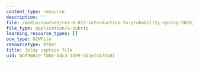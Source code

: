 ```yaml
---
content_type: resource
description: ''
file: /media/courses/res-6-012-introduction-to-probability-spring-2018/bbf908c9fd66bdc33b99da1e7c475181_AVVbUKstn8A.srt
file_type: application/x-subrip
learning_resource_types: []
ocw_type: OCWFile
resourcetype: Other
title: 3play caption file
uid: bbf908c9-fd66-bdc3-3b99-da1e7c475181
---
```

